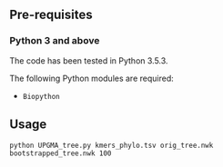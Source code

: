 ## Pre-requisites

### Python 3 and above

The code has been tested in Python 3.5.3. 

The following Python modules are required:

* `Biopython`

## Usage

```
python UPGMA_tree.py kmers_phylo.tsv orig_tree.nwk bootstrapped_tree.nwk 100
```